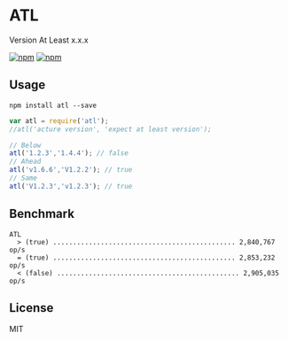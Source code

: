 # ATL

Version At Least x.x.x

[![npm](https://img.shields.io/npm/v/atl.svg?style=plastic)](https://npmjs.org/package/atl) [![npm](https://img.shields.io/npm/dm/atl.svg?style=plastic)](https://npmjs.org/package/atl)

## Usage

```
npm install atl --save
```

```js
var atl = require('atl');
//atl('acture version', 'expect at least version');

// Below
atl('1.2.3','1.4.4'); // false
// Ahead
atl('v1.6.6','V1.2.2'); // true
// Same
atl('V1.2.3','v1.2.3'); // true
```

## Benchmark

```
ATL
  > (true) .............................................. 2,840,767 op/s
  = (true) .............................................. 2,853,232 op/s
  < (false) .............................................. 2,905,035 op/s
```

## License

MIT
